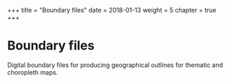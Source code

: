 +++
title = "Boundary files"
date = 2018-01-13
weight = 5
chapter = true
+++

<!--### Chapter 1-->

# Boundary files

Digital boundary files for producing geographical outlines for thematic and choropleth maps.
